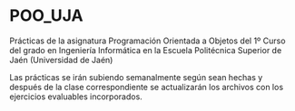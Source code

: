 # POO_UJA
Prácticas de la asignatura Programación Orientada a Objetos del 1º Curso del grado en Ingeniería Informática en la Escuela Politécnica Superior de Jaén (Universidad de Jaén)

Las prácticas se irán subiendo semanalmente según sean hechas y después de la clase correspondiente se actualizarán los archivos con los ejercicios evaluables incorporados.
